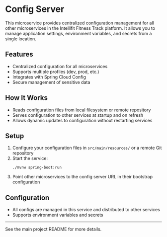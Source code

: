 # Config Server

This microservice provides centralized configuration management for all other microservices in the Intellifit Fitness Track platform. It allows you to manage application settings, environment variables, and secrets from a single location.

## Features
- Centralized configuration for all microservices
- Supports multiple profiles (dev, prod, etc.)
- Integrates with Spring Cloud Config
- Secure management of sensitive data

## How It Works
- Reads configuration files from local filesystem or remote repository
- Serves configuration to other services at startup and on refresh
- Allows dynamic updates to configuration without restarting services

## Setup
1. Configure your configuration files in `src/main/resources/` or a remote Git repository
2. Start the service:
   ```
   ./mvnw spring-boot:run
   ```
3. Point other microservices to the config server URL in their bootstrap configuration

## Configuration
- All configs are managed in this service and distributed to other services
- Supports environment variables and secrets

---
See the main project README for more details.

